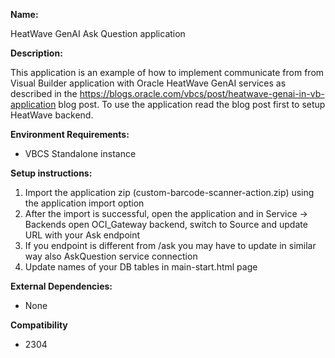 **Name:**

HeatWave GenAI Ask Question application

**Description:**

This application is an example of how to implement communicate from from Visual Builder application with Oracle HeatWave GenAI services as described in the https://blogs.oracle.com/vbcs/post/heatwave-genai-in-vb-application blog post. To use the application read the blog post first to setup HeatWave backend.

**Environment Requirements:**

* VBCS Standalone instance

**Setup instructions:**

1. Import the application zip (custom-barcode-scanner-action.zip) using the application import option
1. After the import is successful, open the application and in Service -> Backends open OCI_Gateway backend,
   switch to Source and update URL with your Ask endpoint
1. If you endpoint is different from /ask you may have to update in similar way also AskQuestion service connection
1. Update names of your DB tables in main-start.html page

**External Dependencies:**

* None

**Compatibility**

* 2304
